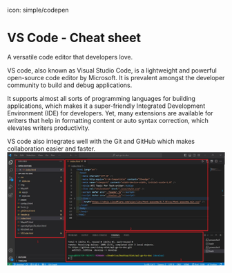 icon: simple/codepen

# VS Code - Cheat sheet

A versatile code editor that developers love.

VS code, also known as Visual Studio Code, is a lightweight and powerful open-source code editor by Microsoft. It is prevalent amongst the developer community to build and debug applications.

It supports almost all sorts of programming languages for building applications, which makes it a super-friendly Integrated Development Environment (IDE) for developers. Yet, many extensions are available for writers that help in formatting content or auto syntax correction, which elevates writers productivity.

VS code also integrates well with the Git and GitHub which makes collaboration easier and faster.
![alt text](image-2.png)
